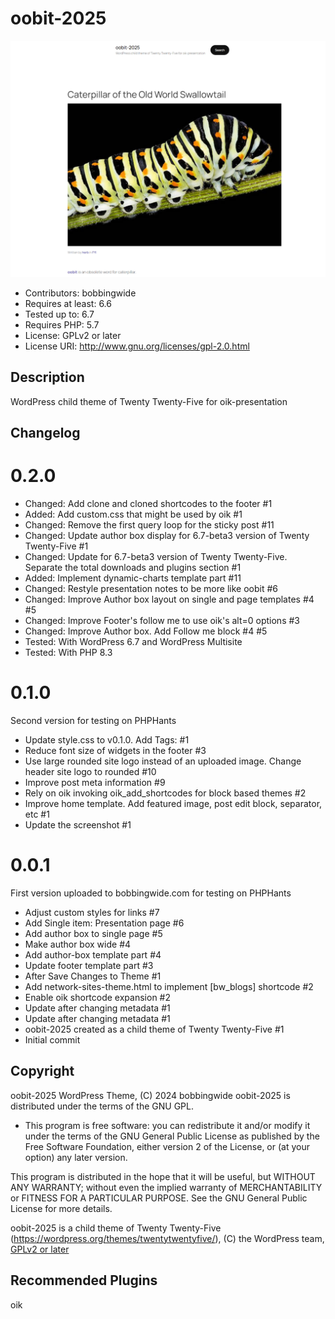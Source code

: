 # oobit-2025 
![screenshot](screenshot.png)

* Contributors: bobbingwide
* Requires at least: 6.6
* Tested up to: 6.7
* Requires PHP: 5.7
* License: GPLv2 or later
* License URI: http://www.gnu.org/licenses/gpl-2.0.html


## Description 

WordPress child theme of Twenty Twenty-Five for oik-presentation

## Changelog 
# 0.2.0 
* Changed: Add clone and cloned shortcodes to the footer #1
* Added: Add custom.css that might be used by oik #1
* Changed: Remove the first query loop for the sticky post #11
* Changed: Update author box display for 6.7-beta3 version of Twenty Twenty-Five #1
* Changed: Update for 6.7-beta3 version of Twenty Twenty-Five. Separate the total downloads and plugins section #1
* Added: Implement dynamic-charts template part #11
* Changed: Restyle presentation notes to be more like oobit #6
* Changed: Improve Author box layout on single and page templates #4 #5
* Changed: Improve Footer's follow me to use oik's alt=0 options #3
* Changed: Improve Author box. Add Follow me block #4 #5
* Tested: With WordPress 6.7 and WordPress Multisite
* Tested: With PHP 8.3

# 0.1.0 
Second version for testing on PHPHants

* Update style.css to v0.1.0. Add Tags: #1
* Reduce font size of widgets in the footer #3
* Use large rounded site logo instead of an uploaded image. Change header site logo to rounded #10
* Improve post meta information #9
* Rely on oik invoking oik_add_shortcodes for block based themes #2
* Improve home template. Add featured image, post edit block, separator, etc #1
* Update the screenshot #1

# 0.0.1 
First version uploaded to bobbingwide.com for testing on PHPHants

* Adjust custom styles for links #7
* Add Single item: Presentation page #6
* Add author box to single page #5
* Make author box wide #4
* Add author-box template part #4
* Update footer template part #3
* After Save Changes to Theme #1
* Add network-sites-theme.html to implement [bw_blogs] shortcode #2
* Enable oik shortcode expansion #2
* Update after changing metadata #1
* Update after changing metadata #1
* oobit-2025 created as a child theme of Twenty Twenty-Five #1
* Initial commit

## Copyright 

oobit-2025 WordPress Theme, (C) 2024 bobbingwide
oobit-2025 is distributed under the terms of the GNU GPL.

* This program is free software: you can redistribute it and/or modify
it under the terms of the GNU General Public License as published by
the Free Software Foundation, either version 2 of the License, or
(at your option) any later version.

This program is distributed in the hope that it will be useful,
but WITHOUT ANY WARRANTY; without even the implied warranty of
MERCHANTABILITY or FITNESS FOR A PARTICULAR PURPOSE. See the
GNU General Public License for more details.


oobit-2025 is a child theme of Twenty Twenty-Five (https://wordpress.org/themes/twentytwentyfive/), (C) the WordPress team, [GPLv2 or later](http://www.gnu.org/licenses/gpl-2.0.html)


## Recommended Plugins 

oik


